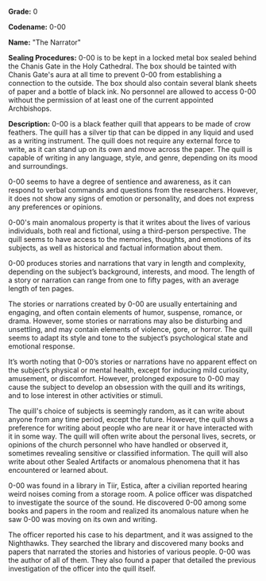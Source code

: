 **Grade:** 0

**Codename:** 0-00

**Name:** "The Narrator"

**Sealing Procedures:** 0-00 is to be kept in a locked metal box sealed behind the Chanis Gate in the Holy Cathedral. The box should be tainted with Chanis Gate's aura at all time to prevent 0-00 from establishing a connection to the outside. The box should also contain several blank sheets of paper and a bottle of black ink. No personnel are allowed to access 0-00 without the permission of at least one of the current appointed Archbishops.

**Description:** 0-00 is a black feather quill that appears to be made of crow feathers. The quill has a silver tip that can be dipped in any liquid and used as a writing instrument. The quill does not require any external force to write, as it can stand up on its own and move across the paper. The quill is capable of writing in any language, style, and genre, depending on its mood and surroundings.

0-00 seems to have a degree of sentience and awareness, as it can respond to verbal commands and questions from the researchers. However, it does not show any signs of emotion or personality, and does not express any preferences or opinions.

0-00's main anomalous property is that it writes about the lives of various individuals, both real and fictional, using a third-person perspective. The quill seems to have access to the memories, thoughts, and emotions of its subjects, as well as historical and factual information about them.

0-00 produces stories and narrations that vary in length and complexity, depending on the subject’s background, interests, and mood. The length of a story or narration can range from one to fifty pages, with an average length of ten pages.

The stories or narrations created by 0-00 are usually entertaining and engaging, and often contain elements of humor, suspense, romance, or drama. However, some stories or narrations may also be disturbing and unsettling, and may contain elements of violence, gore, or horror. The quill seems to adapt its style and tone to the subject’s psychological state and emotional response.

It’s worth noting that 0-00’s stories or narrations have no apparent effect on the subject’s physical or mental health, except for inducing mild curiosity, amusement, or discomfort. However, prolonged exposure to 0-00 may cause the subject to develop an obsession with the quill and its writings, and to lose interest in other activities or stimuli.

The quill's choice of subjects is seemingly random, as it can write about anyone from any time period, except the future. However, the quill shows a preference for writing about people who are near it or have interacted with it in some way. The quill will often write about the personal lives, secrets, or opinions of the church personnel who have handled or observed it, sometimes revealing sensitive or classified information. The quill will also write about other Sealed Artifacts or anomalous phenomena that it has encountered or learned about.

0-00 was found in a library in Tiir, Estica, after a civilian reported hearing weird noises coming from a storage room. A police officer was dispatched to investigate the source of the sound. He discovered 0-00 among some books and papers in the room and realized its anomalous nature when he saw 0-00 was moving on its own and writing.

The officer reported his case to his department, and it was assigned to the Nighthawks. They searched the library and discovered many books and papers that narrated the stories and histories of various people. 0-00 was the author of all of them. They also found a paper that detailed the previous investigation of the officer into the quill itself.

